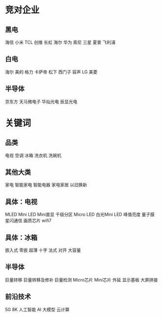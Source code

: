 # 竞对企业
## 黑电
海信
小米
TCL
创维
长虹
海尔
华为
索尼
三星
夏普
飞利浦
## 白电
海尔
美的
格力
卡萨帝
松下
西门子
容声
LG
美菱
## 半导体
京东方
天马微电子
华灿光电
辰显光电
# 关键词
## 品类
电视
空调
冰箱
洗衣机
洗碗机
## 其他大类
家电
智能家电
智能电器
家电家居
以旧换新
## 具体：电视
MLED
Mini LED
Mini直显
千级分区
Micro LED
白光Mini LED
峰值亮度
量子膜
星闪通信
画质芯片
wifi7
## 具体：冰箱
嵌入式
零嵌
超薄
十字
法式
对开
大容量
## 半导体
巨量转移
巨量转移及修补
巨量检测
Micro芯片
Mini芯片
外延
显示基板
大屏拼接
## 前沿技术
5G
8K
人工智能
AI
大模型
云计算